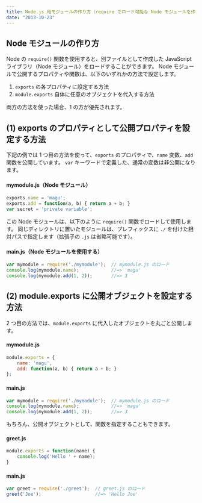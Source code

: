 ```yaml
---
title: Node.js 用モジュールの作り方（require でロード可能な Node モジュールを作成する）
date: "2013-10-23"
---
```


Node モジュールの作り方
----

Node の `require()` 関数を使用すると、別ファイルとして作成した JavaScript ライブラリ（Node モジュール）をロードすることができます。
Node モジュールで公開するプロパティや関数は、以下のいずれかの方法で設定します。

1. `exports` の各プロパティに設定する方法
2. `module.exports` 自体に任意のオブジェクトを代入する方法

両方の方法を使った場合、1 の方が優先されます。


(1) exports のプロパティとして公開プロパティを設定する方法
----

下記の例では 1 つ目の方法を使って、`exports` のプロパティで、`name` 変数、`add` 関数を公開しています。
`var` キーワードで定義した、通常の変数は非公開になります。

#### mymodule.js（Node モジュール）

~~~ javascript
exports.name = 'magu';
exports.add = function(a, b) { return a + b; }
var secret = 'private variable';
~~~

この Node モジュールは、以下のように `require()` 関数でロードして使用します。
同じディレクトリに置いたモジュールは、プレフィックスに `./` を付けた相対パスで指定します（拡張子の `.js` は省略可能です）。

#### main.js（Node モジュールを使用する）

~~~ javascript
var mymodule = require('./mymodule');  // mymodule.js のロード
console.log(mymodule.name);            //=> 'magu'
console.log(mymodule.add(1, 2));       //=> 3
~~~


(2) module.exports に公開オブジェクトを設定する方法
----

2 つ目の方法では、`module.exports` に代入したオブジェクトを丸ごと公開します。

#### mymodule.js

~~~ javascript
module.exports = {
    name: 'magu',
    add: function(a, b) { return a + b; }
};
~~~

#### main.js

~~~ javascript
var mymodule = require('./mymodule');  // mymodule.js のロード
console.log(mymodule.name);            //=> 'magu'
console.log(mymodule.add(1, 2));       //=> 3
~~~

もちろん、公開オブジェクトとして、関数を指定することもできます。

#### greet.js

~~~ javascript
module.exports = function(name) {
    console.log('Hello ' + name);
}
~~~

#### main.js

~~~ javascript
var greet = require('./greet');  // greet.js のロード
greet('Joe');                    //=> 'Hello Joe'
~~~

